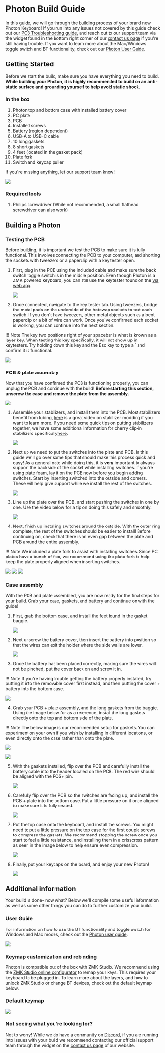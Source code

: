 # Photon Build Guide
In this guide, we will go through the building process of your brand new Photon Keyboard! If you run into any issues not covered by this guide check out our [PCB Troubleshooting guide](https://docs.cannonkeys.com/troubleshooting/), and reach out to our support team via the widget found in the bottom right corner of our [contact us page](https://cannonkeys.com/pages/contact-us) if you're still having trouble. If you want to learn more about the Mac/Windows toggle switch and BT functionality, check out our [Photon User Guide](/photon-user-guide).

## Getting Started

Before we start the build, make sure you have everything you need to build. **While building your Photon, it is highly recommended to build on an anti-static surface and grounding yourself to help avoid static shock.**

### In the box

 1. Photon top and bottom case with installed battery cover
 2. PC plate
 3. PCB
 4. Installed screws
 5. Battery (region dependent)
 6. USB-A to USB-C cable
 7. 10 long gaskets
 8. 8 short gaskets
 9. 4 feet (located in the gasket pack)
 10. Plate fork
 11. Switch and keycap puller  

If you're missing anything, let our support team know!

   ![](images/photon/01-photon-included.jpg)

### Required tools

1. Philips screwdriver (While not recommended, a small flathead screwdriver can also work)

## Building a Photon

### Testing the PCB
Before building, it is important we test the PCB to make sure it is fully functional. This involves connecting the PCB to your computer, and shorting the sockets with tweezers or a paperclip with a key tester open.

1. First, plug in the PCB using the included cable and make sure the back switch toggle switch is in the middle position. Even though Photon is a ZMK powered keyboard, you can still use the keytester found on the [via web app](https://www.usevia.app/test).

    ![](images/photon/02-plug-in.jpg)

2. Once connected, navigate to the key tester tab. Using tweezers, bridge the metal pads on the underside of the hotswap sockets to test each switch. If you don't have tweezers, other metal objects such as a bent paperclip or a bit of wire can work. Once you've confirmed each socket is working, you can continue into the next section.

!!! Note 
    The key two positions right of your spacebar is what is known as a layer key. When testing this key specifically, it will not show up in keytesters. Try holding down this key and the Esc key to type a ` and confirm it is functional.

   ![](images/photon/03-test-pcb.jpg)

### PCB & plate assembly

Now that you have confirmed the PCB is functioning properly, you can unplug the PCB and continue with the build! **Before starting this section, unscrew the case and remove the plate from the assembly.**

   ![](images/photon/04-disassemble.jpg)

1. Assemble your stabilizers, and install them into the PCB. Most stabilizers benefit from lubing,  [here](https://youtu.be/usNx1_d0HbQ?si=Rg8IWjJyQiyCb8HA) is a great video on stabilizer modding if you want to learn more. If you need some quick tips on putting stabilizers together, we have some additional information for cherry clip-in stabilizers specifically[here](https://docs.cannonkeys.com/bakeneko/#preparing-your-stabilizers).

   ![](images/photon/05-stabs-installed.jpg)

2. Next up we need to put the switches into the plate and PCB. In this guide we'll go over some tips that should make this process quick and easy! As a general note while doing this, it is **very** important to always support the backside of the socket while installing switches. If you're using plate foam, lay it on the PCB now before you begin adding switches.
Start by inserting switched into the outside and corners. These will help give support while we install the rest of the switches.

   ![](images/photon/06-install-outside.jpg)

3. Line up the plate over the PCB, and start pushing the switches in one by one. Use the video below for a tip on doing this safely and smoothly.

   ![](images/photon/07-install-switch.gif)

4. Next, finish up installing switches around the outside. With the outer ring complete, the rest of the switches should be easier to install! Before continuing on, check that there is an even gap between the plate and PCB around the entire assembly.

!!! Note 
    We included a plate fork to assist with installing switches. Since PC plates have a bunch of flex, we recommend using the plate fork to help keep the plate properly aligned when inserting switches.

   ![](images/photon/08-fork-use.jpg)
   ![](images/photon/09-side-build.jpg)
   ![](images/photon/10-all-switches-installed.jpg)

### Case assembly

With the PCB and plate assembled, you are now ready for the final steps for your build. Grab your case, gaskets, and battery and continue on with the guide!

1. First, grab the bottom case, and install the feet found in the gasket baggie. 

   ![](images/photon/11-feet.jpg)

2. Next unscrew the battery cover, then insert the battery into position so that the wires can exit the holder where the side walls are lower.

   ![](images/photon/12-battery-install.jpg)

3. Once the battery has been placed correctly, making sure the wires will not be pinched, put the cover back on and screw it in.

!!! Note 
    If you're having trouble getting the battery properly installed, try putting it into the removable cover first instead, and then putting the cover + battery into the bottom case.

   ![](images/photon/13-cover-install)

4. Grab your PCB + plate assembly, and the long gaskets from the baggie. Using the image below for as a reference, install the long gaskets directly onto the top and bottom side of the plate.

!!! Note 
    The below image is our recommended setup for gaskets. You can experiment on your own if you wish by installing in different locations, or even directly onto the case rather than onto the plate.

   ![](images/photon/14-gasket-install-top.jpg)

   ![](images/photon/15-gasket-install-bot.jpg)

5. With the gaskets installed, flip over the PCB and carefully install the battery cable into the header located on the PCB. The red wire should be aligned with the POS+ pin.

   ![](images/photon/16-battery-plug.jpg)

6. Carefully flip over the PCB so the switches are facing up, and install the PCB + plate into the bottom case. Put a little pressure on it once aligned to make sure it is fully seated.

   ![](images/photon/17-install-plate-pcb.jpg)

7. Put the top case onto the keyboard, and install the screws. You might need to put a little pressure on the top case for the first couple screws to compress the gaskets. We recommend stopping the screw once you start to feel a little resistance, and installing them in a crisscross pattern as seen in the image below to help ensure even compression.

   ![](images/photon/18-screw-case-labeled.jpg)

8. Finally, put your keycaps on the board, and enjoy your new Photon!

   ![](images/photon/19-caps-done.jpg)

## Additional information
Your build is done- now what? Below we'll compile some useful information as well as some other things you can do to further customize your build.

### User Guide
For information on how to use the BT functionality and toggle switch for Windows and Mac modes, check out the [Photon user guide](https://docs.cannonkeys.com/photon-user-guide/).

   ![](images/photon/toggle-switch-labeled.jpg)

### Keymap customization and rebinding
Photon is compatible out of the box with ZMK Studio. We recommend using the [ZMK Studio online configurator](https://zmk.studio/) to remap your keys. This requires your keyboard to be plugged in. To learn more about the layers, and how to unlock ZMK Studio or change BT devices, check out the default keymap below.

### Default keymap

   ![](images/photon/photon-KLE-labeled-split.png)

### Not seeing what you're looking for?
Not to worry! While we do have a community on [Discord](https://discord.com/invite/DKpykqYKAe), if you are running into issues with your build we recommend contacting our official support team through the widget on the [contact us page](https://cannonkeys.com/pages/contact-us) of our website.
